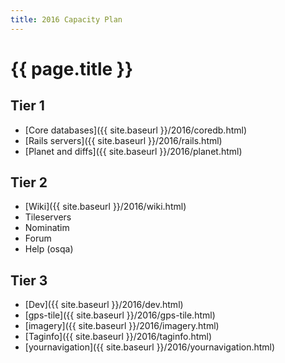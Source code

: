 ```yaml
---
title: 2016 Capacity Plan
---
```


# {{ page.title }}

## Tier 1

* [Core databases]({{ site.baseurl }}/2016/coredb.html)
* [Rails servers]({{ site.baseurl }}/2016/rails.html)
* [Planet and diffs]({{ site.baseurl }}/2016/planet.html)

## Tier 2

* [Wiki]({{ site.baseurl }}/2016/wiki.html)
* Tileservers
* Nominatim
* Forum
* Help (osqa)

## Tier 3

* [Dev]({{ site.baseurl }}/2016/dev.html)
* [gps-tile]({{ site.baseurl }}/2016/gps-tile.html)
* [imagery]({{ site.baseurl }}/2016/imagery.html)
* [Taginfo]({{ site.baseurl }}/2016/taginfo.html)
* [yournavigation]({{ site.baseurl }}/2016/yournavigation.html)
